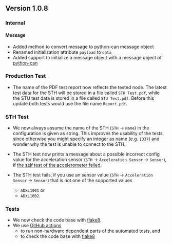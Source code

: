## Version 1.0.8

### Internal

#### Message

- Added method to convert message to python-can message object
- Renamed initialization attribute `payload` to `data`
- Added support to initialize a message object with a message object of [python-can]

[python-can]: https://python-can.readthedocs.io

### Production Test

- The name of the PDF test report now reflects the tested node. The latest test data for the STH will be stored in a file called `STH Test.pdf`, while the STU test data is stored in a file called `STU Test.pdf`. Before this update both tests would use the file name `Report.pdf`.

### STH Test

- We now always assume the name of the STH (`STH` → `Name`) in the configuration is given as string. This improves the usability of the tests, since otherwise you might specify an integer as name (e.g. `1337`) and wonder why the test is unable to connect to the STH.
- The STH test now prints a message about a possible incorrect config value for the acceleration sensor (`STH` → `Acceleration Sensor` → `Sensor`), if [the self test of the accelerometer failed](https://github.com/MyTooliT/ICOc/issues/13).
- The STH test fails, if you use an sensor value (`STH` → `Acceleration Sensor` → `Sensor`) that is not one of the supported values

  - `ADXL1001` or
  - `ADXL1002`.

### Tests

- We now check the code base with [flake8][].
- We use [GitHub actions](https://github.com/MyTooliT/ICOc/actions)
  - to run non-hardware dependent parts of the automated tests, and
  - to check the code base with [flake8][]

[flake8]: https://flake8.pycqa.org
